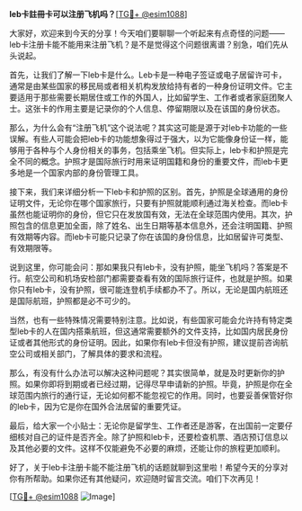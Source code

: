 **leb卡註冊卡可以注册飞机吗？**[[TG💪+ @esim1088](https://t.me/s/esim1088)]

大家好，欢迎来到今天的分享！今天咱们要聊聊一个听起来有点奇怪的问题——leb卡注册卡能不能用来注册飞机？是不是觉得这个问题很离谱？别急，咱们先从头说起。

首先，让我们了解一下leb卡是什么。Leb卡是一种电子签证或电子居留许可卡，通常是由某些国家的移民局或者相关机构发放给持有者的一种身份证明文件。它主要适用于那些需要长期居住或工作的外国人，比如留学生、工作者或者家庭团聚人士。这张卡的作用主要是记录你的个人信息、停留期限以及在该国的身份状态。

那么，为什么会有“注册飞机”这个说法呢？其实这可能是源于对leb卡功能的一些误解。有些人可能会把leb卡的功能想象得过于强大，以为它能像身份证一样，能够用于各种与个人身份相关的事务，包括乘坐飞机。但实际上，leb卡和护照是完全不同的概念。护照才是国际旅行时用来证明国籍和身份的重要文件，而leb卡更多地是一个国家内部的身份管理工具。

接下来，我们来详细分析一下leb卡和护照的区别。首先，护照是全球通用的身份证明文件，无论你在哪个国家旅行，只要有护照就能顺利通过海关检查。而leb卡虽然也能证明你的身份，但它只在发放国有效，无法在全球范围内使用。其次，护照包含的信息更加全面，除了姓名、出生日期等基本信息外，还会注明国籍、护照有效期等内容。而leb卡可能只记录了你在该国的身份信息，比如居留许可类型、有效期限等。

说到这里，你可能会问：那如果我只有leb卡，没有护照，能坐飞机吗？答案是不行。航空公司和机场安检部门都需要查看有效的国际旅行证件，也就是护照。如果你只有leb卡，没有护照，很可能连登机手续都办不了。所以，无论是国内航班还是国际航班，护照都是必不可少的。

当然，也有一些特殊情况需要特别注意。比如说，有些国家可能会允许持有特定类型leb卡的人在国内搭乘航班，但这通常需要额外的文件支持，比如国内居民身份证或者其他形式的身份证明。因此，如果你有leb卡但没有护照，建议提前咨询航空公司或相关部门，了解具体的要求和流程。

那么，有没有什么办法可以解决这种问题呢？其实很简单，就是及时更新你的护照。如果你即将到期或者已经过期，记得尽早申请新的护照。毕竟，护照是你在全球范围内旅行的通行证，无论如何都不能忽视它的作用。同时，也要妥善保管好你的leb卡，因为它是你在国外合法居留的重要凭证。

最后，给大家一个小贴士：无论你是留学生、工作者还是游客，在出国前一定要仔细核对自己的证件是否齐全。除了护照和leb卡，还要检查机票、酒店预订信息以及其他必要的文件。这样不仅能避免不必要的麻烦，还能让你的旅程更加顺利。

好了，关于leb卡注册卡能不能注册飞机的话题就聊到这里啦！希望今天的分享对你有所帮助。如果你还有其他疑问，欢迎随时留言交流。咱们下次再见！

[[TG💪+ @esim1088](https://t.me/s/esim1088) ![Image](https://i.postimg.cc/4NQfJmqS/Snipaste-2025-05-13-00-14-12.png)]